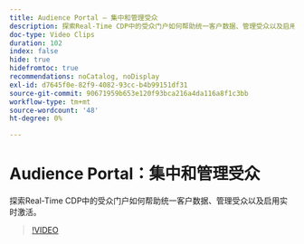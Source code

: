 ```yaml
---
title: Audience Portal — 集中和管理受众
description: 探索Real-Time CDP中的受众门户如何帮助统一客户数据、管理受众以及启用实时激活。
doc-type: Video Clips
duration: 102
index: false
hide: true
hidefromtoc: true
recommendations: noCatalog, noDisplay
exl-id: d7645f0e-82f9-4082-93cc-b4b99151df31
source-git-commit: 90671959b653e120f93bca216a4da116a8f1c3bb
workflow-type: tm+mt
source-wordcount: '48'
ht-degree: 0%

---
```


# Audience Portal：集中和管理受众

探索Real-Time CDP中的受众门户如何帮助统一客户数据、管理受众以及启用实时激活。

<!-- 62_S508_3442517_101_audience-portal-centralizing-and-managing-audiences -->
>[!VIDEO](https://video.tv.adobe.com/v/3459747/?learn=on&enablevpops=true&captions=chi_hans)
